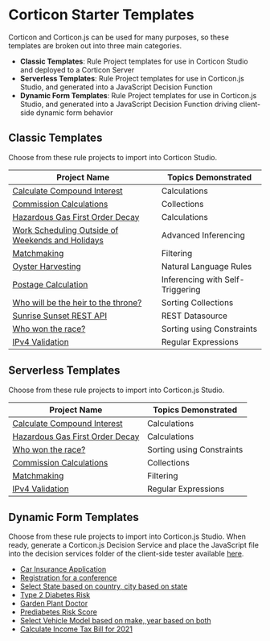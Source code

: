 # Corticon Starter Templates

Corticon and Corticon.js can be used for many purposes, so these templates are broken out into three main categories.

- **Classic Templates**: Rule Project templates for use in Corticon Studio and deployed to a Corticon Server
- **Serverless Templates**: Rule Project templates for use in Corticon.js Studio, and generated into a JavaScript Decision Function
- **Dynamic Form Templates**: Rule Project templates for use in Corticon.js Studio, and generated into a JavaScript Decision Function driving client-side dynamic form behavior 



## Classic Templates
Choose from these rule projects to import into Corticon Studio. 

| Project Name                                                                                                                             | Topics Demonstrated              |
| ---------------------------------------------------------------------------------------------------------------------------------------- | -------------------------------- |
| [Calculate Compound Interest](<Projects/Calculate Compound Interest/README.md>)                                                          | Calculations                     |
| [Commission Calculations](<Projects/Commission Calculations/README.md>)                                                                  | Collections                      |
| [Hazardous Gas First Order Decay](<Projects/Hazardous Gas First Order Decay/README.md>)                                                  | Calculations                     |
| [Work Scheduling Outside of Weekends and Holidays](<Projects/Holidays - Use Case for Advanced Inferencing w. Self Triggering/README.md>) | Advanced Inferencing             |
| [Matchmaking](Projects/Matchmaking/README.md)                                                                                            | Filtering                        |
| [Oyster Harvesting](<Projects/Oyster Harvesting/README.md>)                                                                              | Natural Language Rules           |
| [Postage Calculation](<Projects/Postage Calculation/README.md>)                                                                          | Inferencing with Self-Triggering |
| [Who will be the heir to the throne?](<Projects/Solve for the Heir to the Throne/README.md>)                                             | Sorting Collections              |
| [Sunrise Sunset REST API](<Projects/Sunrise Sunset REST API/README.md>)                                                                  | REST Datasource                  |
| [Who won the race?](<Projects/Winner of the Race Word Problem/README.md>)                                                                | Sorting using Constraints        |
| [IPv4 Validation](<Projects/IPv4 Validation/README.md>)                                                                                  | Regular Expressions              |

## Serverless Templates
Choose from these rule projects to import into Corticon.js Studio. 

| Project Name                                                                            | Topics Demonstrated       |
| --------------------------------------------------------------------------------------- | ------------------------- |
| [Calculate Compound Interest](<Projects/Calculate Compound Interest/README.md>)         | Calculations              |
| [Hazardous Gas First Order Decay](<Projects/Hazardous Gas First Order Decay/README.md>) | Calculations              |
| [Who won the race?](<Projects/Winner of the Race Word Problem/README.md>)               | Sorting using Constraints |
| [Commission Calculations](<Projects/Commission Calculations/README.md>)                 | Collections               |
| [Matchmaking](Projects/Matchmaking/README.md)                                           | Filtering                 |
| [IPv4 Validation](<Projects/IPv4 Validation/README.md>)                                 | Regular Expressions       |


## Dynamic Form Templates
Choose from these rule projects to import into Corticon.js Studio. When ready, generate a Corticon.js Decision Service and place the JavaScript file into the decision services folder of the client-side tester available [here](https://github.com/corticon/corticon.js-samples/tree/master/DynamicForms/CSC). 
* [Car Insurance Application](Dynamic-Form-Templates/Car-Insurance/README.md)
* [Registration for a conference](Dynamic-Form-Templates/Conference-Registration/README.md)
* [Select State based on country, city based on state](Dynamic-Form-Templates/Country-State-City-Selector/README.md)
* [Type 2 Diabetes Risk](Dynamic-Form-Templates/Diabetes-Risk-Score-(Type-2)/README.md)
* [Garden Plant Doctor](Dynamic-Form-Templates/Plant-Clinic/README.md)
* [Prediabetes Risk Score](Dynamic-Form-Templates/Prediabetes-Risk-Score/README.md)
* [Select Vehicle Model based on make, year based on both](Dynamic-Form-Templates/Select-Vehicle-Model-Make-Year/README.md)
* [Calculate Income Tax Bill for 2021](Dynamic-Form-Templates/US-2021-Income-Tax-Calculator/README.md)
